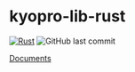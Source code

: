 # kyopro-lib-rust

[![Rust](https://github.com/Haar-you/kyopro-lib-rust/actions/workflows/rust.yml/badge.svg)](https://github.com/Haar-you/kyopro-lib-rust/actions/workflows/rust.yml)
![GitHub last commit](https://img.shields.io/github/last-commit/Haar-you/kyopro-lib-rust)

[Documents](https://haar-you.github.io/kyopro-lib-rust/haar_lib/)